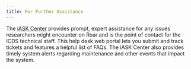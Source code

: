 ```yaml
---
title: For Further Assistance
---
```


The [iASK Center](https://iask.aci.ics.psu.edu) provides prompt, expert assistance for any issues researchers might encounter on Roar and is the point of contact for the ICDS technical staff. This help desk web portal lets you submit and track tickets and features a helpful list of FAQs. The iASK Center also provides timely system alerts regarding maintenance and other events that impact the system.
